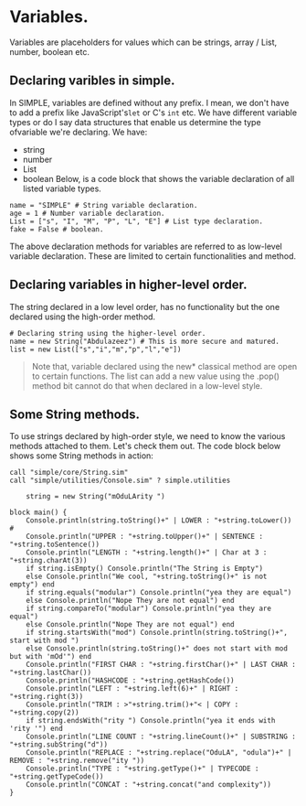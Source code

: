 # Variables.
Variables are  placeholders for values which can be strings, array / List, number, boolean etc.

## Declaring varibles in simple.
In SIMPLE, variables are defined without any prefix. I mean, we don't have to add a prefix like JavaScript's`let` or C's `int` etc. We have different variable types or do I say data structures that enable us determine the type ofvariable we're declaring. We have:
+ string
+ number
+ List
+ boolean
Below, is a code block that shows the variable declaration of all listed variable types.
```
name = "SIMPLE" # String variable declaration.
age = 1 # Number variable declaration.
List = ["s", "I", "M", "P", "L", "E"] # List type declaration.
fake = False # boolean.
```
The above declaration methods for variables are referred to as low-level variable declaration. These are limited to certain functionalities and method.

## Declaring variables in higher-level order.
The string declared in a low level order, has no functionality but the one declared using the high-order method.
```
# Declaring string using the higher-level order.
name = new String("Abdulazeez") # This is more secure and matured.
list = new List(["s","i","m","p","l","e"])
```
> Note that, variable declared using the new* classical method are open to certain functions. The list can add a  new  value using the .pop() method bit cannot do that when declared in a low-level style.
## Some String methods.
To use strings declared by high-order style, we need to know the various methods attached to them. Let's check them out.
The code block below shows some String methods in action:
```
call "simple/core/String.sim" 
call "simple/utilities/Console.sim" ? simple.utilities

	string = new String("mOduLArity ")

block main() {
	Console.println(string.toString()+" | LOWER : "+string.toLower()) # 
	Console.println("UPPER : "+string.toUpper()+" | SENTENCE : "+string.toSentence())
	Console.println("LENGTH : "+string.length()+" | Char at 3 : "+string.charAt(3))
	if string.isEmpty() Console.println("The String is Empty") 
	else Console.println("We cool, "+string.toString()+" is not empty") end
	if string.equals("modular") Console.println("yea they are equal") 
	else Console.println("Nope They are not equal") end
	if string.compareTo("modular") Console.println("yea they are equal")
	else Console.println("Nope They are not equal") end
	if string.startsWith("mod") Console.println(string.toString()+", start with mod ")
	else Console.println(string.toString()+" does not start with mod but with 'mOd'") end
	Console.println("FIRST CHAR : "+string.firstChar()+" | LAST CHAR : "+string.lastChar())
	Console.println("HASHCODE : "+string.getHashCode())
	Console.println("LEFT : "+string.left(6)+" | RIGHT : "+string.right(3))
	Console.println("TRIM : >"+string.trim()+"< | COPY : "+string.copy(2))
	if string.endsWith("rity ") Console.println("yea it ends with 'rity '") end
	Console.println("LINE COUNT : "+string.lineCount()+" | SUBSTRING : "+string.subString("d"))
	Console.println("REPLACE : "+string.replace("OduLA", "odula")+" | REMOVE : "+string.remove("ity "))
	Console.println("TYPE : "+string.getType()+" | TYPECODE : "+string.getTypeCode())
	Console.println("CONCAT : "+string.concat("and complexity"))
}
```